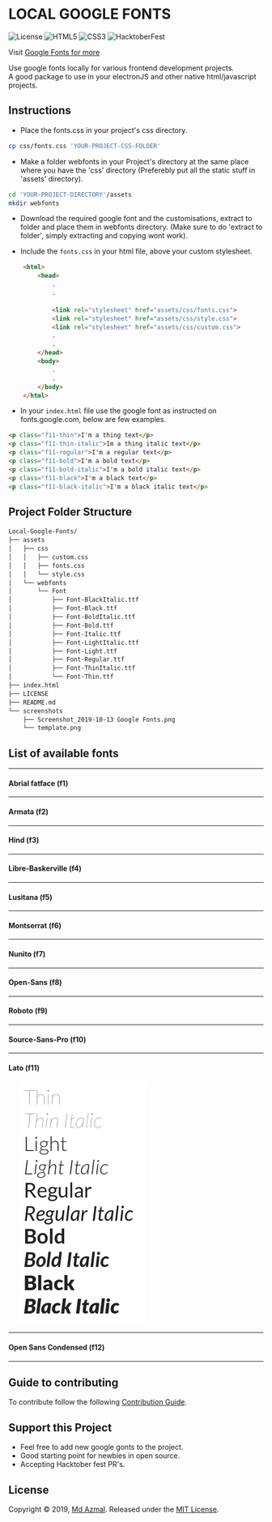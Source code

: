 # LOCAL GOOGLE FONTS
![License](https://img.shields.io/github/license/md-azmal/Local-Google-Fonts?style=for-the-badge)
![HTML5](https://img.shields.io/badge/HTML-5-orange?style=for-the-badge)
![CSS3](https://img.shields.io/badge/CSS-3-green?style=for-the-badge)
![HacktoberFest](https://img.shields.io/badge/HacktoberFest-2k19-blue?style=for-the-badge)

Visit [Google Fonts for more](https://fonts.google.com)

Use google fonts locally for various frontend development projects.   
A good package to use in your electronJS and other native html/javascript projects.

## Instructions

* Place the fonts.css in your project's css directory.

```bash 
cp css/fonts.css 'YOUR-PROJECT-CSS-FOLDER'
```
* Make a folder webfonts in your Project's directory at the same place where you have the 'css' directory
(Preferebly put all the static stuff in 'assets' directory).

```bash
cd 'YOUR-PROJECT-DIRECTORY'/assets
mkdir webfonts
```

* Download the required google font and the customisations, extract to folder and place them in webfonts directory. (Make sure to do 'extract to folder', simply extracting and copying wont work).

* Include the ```fonts.css``` in your html file, above your custom stylesheet.
```html
    <html>
        <head>
            .
            .

            <link rel="stylesheet" href="assets/css/fonts.css">
            <link rel="stylesheet" href="assets/css/style.css">
            <link rel="stylesheet" href="assets/css/custom.css">
            .
            .
        </head>
        <body>
            .
            .
        </body>
    </html>
```

* In your `index.html` file use the google font as instructed on fonts.google.com, below are few examples.
```html
<p class="f11-thin">I'm a thing text</p>
<p class="f11-thin-italic">Im a thing italic text</p>
<p class="f11-regular">I'm a regular text</p>
<p class="f11-bold">I'm a bold text</p>
<p class="f11-bold-italic">I'm a bold italic text</p>
<p class="f11-black">I'm a black text</p>
<p class="f11-black-italic">I'm a black italic text</p>
```

## Project Folder Structure

```bash
Local-Google-Fonts/
├── assets
│   ├── css
│   │   ├── custom.css
│   │   ├── fonts.css
│   │   └── style.css
│   └── webfonts
│       └── Font
│           ├── Font-BlackItalic.ttf
│           ├── Font-Black.ttf
│           ├── Font-BoldItalic.ttf
│           ├── Font-Bold.ttf
│           ├── Font-Italic.ttf
│           ├── Font-LightItalic.ttf
│           ├── Font-Light.ttf
│           ├── Font-Regular.ttf
│           ├── Font-ThinItalic.ttf
│           └── Font-Thin.ttf
├── index.html
├── LICENSE
├── README.md
└── screenshots
    ├── Screenshot_2019-10-13 Google Fonts.png
    └── template.png
```

## List of available fonts
---
#### Abrial fatface (f1)
---
#### Armata (f2)
---
#### Hind (f3)
---
#### Libre-Baskerville (f4)
---
#### Lusitana (f5)
---
#### Montserrat (f6)
---
#### Nunito (f7)
---
#### Open-Sans (f8)
---
#### Roboto (f9)
---
#### Source-Sans-Pro (f10)
---
#### Lato (f11)

$\;\;\;\;\;\;$![Lato](./screenshots/screenshotLato.png)

---
#### Open Sans Condensed (f12)
---

## Guide to contributing

To contribute follow the following [Contribution Guide](CONTRIB.md).

## Support this Project
* Feel free to add new google gonts to the project.
* Good starting point for newbies in open source.
* Accepting Hacktober fest PR's.

## License
Copyright © 2019, [Md Azmal](https://github.com/md-azmal).
Released under the [MIT License](LICENSE).
